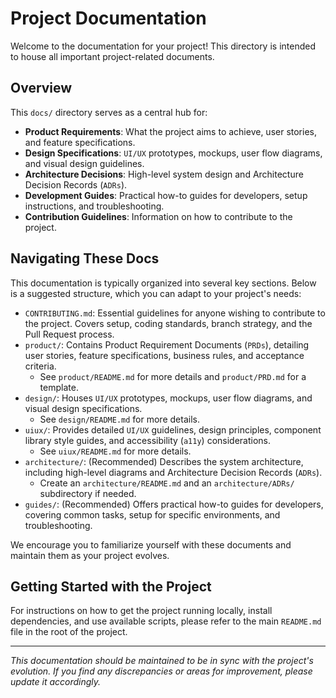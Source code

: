 # Project Documentation

Welcome to the documentation for your project! This directory is intended to house all important project-related documents.

## Overview

This `docs/` directory serves as a central hub for:

* **Product Requirements**: What the project aims to achieve, user stories, and feature specifications.
* **Design Specifications**: `UI/UX` prototypes, mockups, user flow diagrams, and visual design guidelines.
* **Architecture Decisions**: High-level system design and Architecture Decision Records (`ADRs`).
* **Development Guides**: Practical how-to guides for developers, setup instructions, and troubleshooting.
* **Contribution Guidelines**: Information on how to contribute to the project.

## Navigating These Docs

This documentation is typically organized into several key sections. Below is a suggested structure, which you can adapt to your project's needs:

* `CONTRIBUTING.md`: Essential guidelines for anyone wishing to contribute to the project. Covers setup, coding standards, branch strategy, and the Pull Request process.
* `product/`: Contains Product Requirement Documents (`PRDs`), detailing user stories, feature specifications, business rules, and acceptance criteria.
  * See `product/README.md` for more details and `product/PRD.md` for a template.
* `design/`: Houses `UI/UX` prototypes, mockups, user flow diagrams, and visual design specifications.
  * See `design/README.md` for more details.
* `uiux/`: Provides detailed `UI/UX` guidelines, design principles, component library style guides, and accessibility (`a11y`) considerations.
  * See `uiux/README.md` for more details.
* `architecture/`: (Recommended) Describes the system architecture, including high-level diagrams and Architecture Decision Records (`ADRs`).
  * Create an `architecture/README.md` and an `architecture/ADRs/` subdirectory if needed.
* `guides/`: (Recommended) Offers practical how-to guides for developers, covering common tasks, setup for specific environments, and troubleshooting.

We encourage you to familiarize yourself with these documents and maintain them as your project evolves.

## Getting Started with the Project

For instructions on how to get the project running locally, install dependencies, and use available scripts, please refer to the main `README.md` file in the root of the project.

---

*This documentation should be maintained to be in sync with the project's evolution. If you find any discrepancies or areas for improvement, please update it accordingly.*
